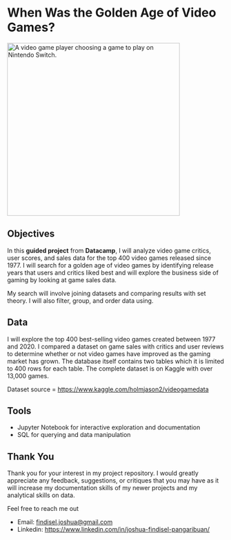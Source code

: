 # When Was the Golden Age of Video Games?

<img src="https://assets.datacamp.com/production/project_1413/img/video_game.jpg" alt="A video game player choosing a game to play on Nintendo Switch." width="400">

## Objectives

In this **guided project** from **Datacamp**, I will analyze video game critics, user scores, and sales data for the top 400 video games released since 1977. I will search for a golden age of video games by identifying release years that users and critics liked best and will explore the business side of gaming by looking at game sales data.

My search will involve joining datasets and comparing results with set theory. I will also filter, group, and order data using.

## Data
I will explore the top 400 best-selling video games created between 1977 and 2020. I compared a dataset on game sales with critics and user reviews to determine whether or not video games have improved as the gaming market has grown. The database itself contains two tables which it is limited to 400 rows for each table. The complete dataset is on Kaggle with over 13,000 games. 

Dataset source = https://www.kaggle.com/holmjason2/videogamedata

## Tools
- Jupyter Notebook for interactive exploration and documentation
- SQL for querying and data manipulation

## Thank You
Thank you for your interest in my project repository. I would greatly appreciate any feedback, suggestions, or critiques that you may have as it will increase my documentation skills of my newer projects and my analytical skills on data.

Feel free to reach me out 

  - Email: findisel.joshua@gmail.com
  - Linkedin: https://www.linkedin.com/in/joshua-findisel-pangaribuan/
